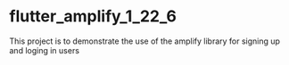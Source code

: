 # flutter_amplify_1_22_6

This project is to demonstrate the use of the amplify library for signing up and loging in users
